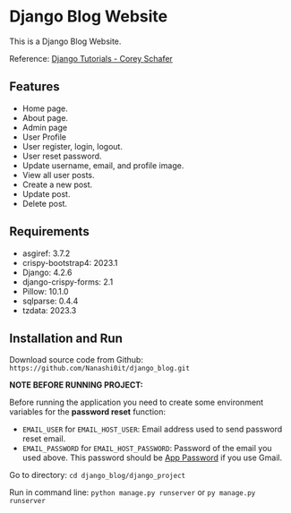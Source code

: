 # Django Blog Website
This is a Django Blog Website.

Reference: [Django Tutorials - Corey Schafer](https://www.youtube.com/playlist?list=PL-osiE80TeTtoQCKZ03TU5fNfx2UY6U4p)

## Features

- Home page.
- About page.
- Admin page
- User Profile
- User register, login, logout.
- User reset password.
- Update username, email, and profile image.
- View all user posts.
- Create a new post.
- Update post.
- Delete post.

## Requirements

- asgiref: 3.7.2
- crispy-bootstrap4: 2023.1
- Django: 4.2.6
- django-crispy-forms: 2.1
- Pillow: 10.1.0
- sqlparse: 0.4.4
- tzdata: 2023.3

## Installation and Run

Download source code from Github: `https://github.com/Nanashi0it/django_blog.git`

**NOTE BEFORE RUNNING PROJECT:**

Before running the application you need to create some environment variables for the **password reset** function:

- `EMAIL_USER` for `EMAIL_HOST_USER`: Email address used to send password reset email.
- `EMAIL_PASSWORD` for `EMAIL_HOST_PASSWORD`: Password of the email you used above. This password should be [App Password](https://support.google.com/mail/answer/185833?hl=vi) if you use Gmail.

Go to directory: `cd django_blog/django_project`

Run in command line: `python manage.py runserver` or `py manage.py runserver`
